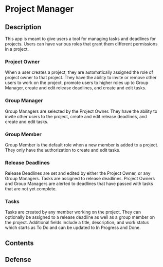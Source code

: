 # Project Manager

## Description

This app is meant to give users a tool for managing tasks and deadlines for projects. Users can have various roles that grant them different permissions in a project. 

### Project Owner

When a user creates a project, they are automatically assigned the role of project owner to that project. They have the ability to invite or remove other users to work on the project, promote users to higher roles up to Group Manager, create and edit release deadlines, and create and edit tasks.

### Group Manager

Group Managers are selected by the Project Owner. They have the ability to invite other users to the project, create and edit release deadlines, and create and edit tasks.

### Group Member

Group Member is the default role when a new member is added to a project. They only have the authorization to create and edit tasks.

### Release Deadlines

Release Deadlines are set and edited by either the Project Owner, or any Group Managers. Tasks are assigned to release deadlines. Project Owners and Group Managers are alerted to deadlines that have passed with tasks that are not yet complete.

### Tasks

Tasks are created by any member working on the project. They can optionally be assigned to a release deadline as well as a group member on the project. Additional fields include a title, description, and work status which starts as To Do and can be updated to In Progress and Done.

## Contents

## Defense